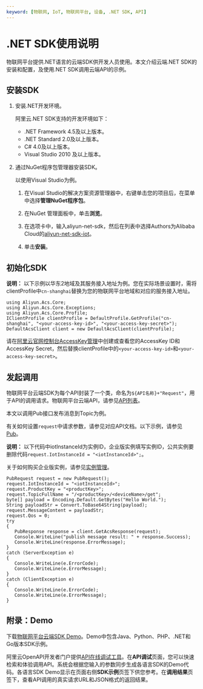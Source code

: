```yaml
---
keyword: [物联网, IoT, 物联网平台, 设备, .NET SDK, API]
---
```


# .NET SDK使用说明

物联网平台提供.NET语言的云端SDK供开发人员使用。本文介绍云端.NET SDK的安装和配置，及使用.NET SDK调用云端API的示例。

## 安装SDK

1.  安装.NET开发环境。

    阿里云.NET SDK支持的开发环境如下：

    -   .NET Framework 4.5及以上版本。
    -   .NET Standard 2.0及以上版本。
    -   C\# 4.0及以上版本。
    -   Visual Studio 2010 及以上版本。
2.  通过NuGet程序包管理器安装SDK。

    以使用Visual Studio为例。

    1.  在Visual Studio的解决方案资源管理器中，右键单击您的项目后，在菜单中选择**管理NuGet程序包**。

    2.  在NuGet 管理面板中，单击**浏览**。

    3.  在选项卡中，输入aliyun-net-sdk，然后在列表中选择Authors为Alibaba Cloud的[aliyun-net-sdk-iot](https://www.nuget.org/packages/aliyun-net-sdk-iot)。

    4.  单击**安装**。


## 初始化SDK

**说明：** 以下示例以华东2地域及其服务接入地址为例。您在实际场景设置时，需将clientProfile中`cn-shanghai`替换为您的物联网平台地域和对应的服务接入地址。

```
using Aliyun.Acs.Core;
using Aliyun.Acs.Core.Exceptions;
using Aliyun.Acs.Core.Profile;
IClientProfile clientProfile = DefaultProfile.GetProfile("cn-shanghai", "<your-access-key-id>", "<your-access-key-secret>");
DefaultAcsClient client = new DefaultAcsClient(clientProfile);
```

请在[阿里云官网控制台AccessKey管理](https://ak-console.aliyun.com)中创建或查看您的AccessKey ID和AccessKey Secret，然后替换clientProfile中的`<your-access-key-id>`和`<your-access-key-secret>`。

## 发起调用

物联网平台云端SDK为每个API封装了一个类，命名为`${API名称}+"Request"`，用于API的调用请求。物联网平台云端API，请参见[API列表](/cn.zh-CN/云端开发指南/云端API参考/API列表.md)。

本文以调用Pub接口发布消息到Topic为例。

有关如何设置`request`中请求参数，请参见对应API文档。以下示例，请参见[Pub](/cn.zh-CN/云端开发指南/云端API参考/消息通信/Pub.md)。

**说明：** 以下代码中iotInstanceId为实例ID，企业版实例填写实例ID，公共实例要删除代码`request.IotInstanceId = "<iotInstanceId>";`。

关于如何购买企业版实例，请参见[实例管理](/cn.zh-CN/.md)。

```
PubRequest request = new PubRequest();
request.IotInstanceId = "<iotInstanceId>"; 
request.ProductKey = "<productKey>";
request.TopicFullName = "/<productKey>/<deviceName>/get";
byte[] payload = Encoding.Default.GetBytes("Hello World.");
String payloadStr = Convert.ToBase64String(payload);
request.MessageContent = payloadStr;
request.Qos = 0;
try
{
   PubResponse response = client.GetAcsResponse(request);
   Console.WriteLine("publish message result: " + response.Success);
   Console.WriteLine(response.ErrorMessage);
}
catch (ServerException e)
{
   Console.WriteLine(e.ErrorCode);
   Console.WriteLine(e.ErrorMessage);
}
catch (ClientException e)
{
   Console.WriteLine(e.ErrorCode);
   Console.WriteLine(e.ErrorMessage);
}
```

## 附录：Demo

下载[物联网平台云端SDK Demo](https://github.com/aliyun/iotx-api-demo)。Demo中包含Java、Python、PHP、.NET和Go版本SDK示例。

阿里云OpenAPI开发者门户提供[API在线调试工具](https://next.api.aliyun.com/api/Iot)。在**API调试**页面，您可以快速检索和体验调用API。系统会根据您输入的参数同步生成各语言SDK的Demo代码。各语言SDK Demo显示在页面右侧**SDK示例**页签下供您参考。在**调用结果**页签下，查看API调用的真实请求URL和JSON格式的返回结果。

